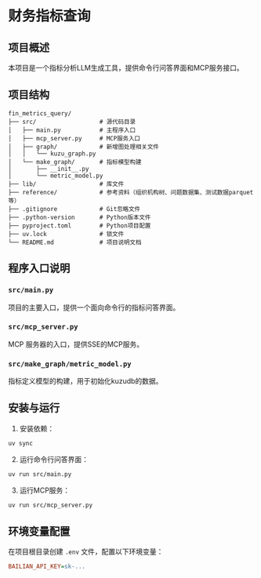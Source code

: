 # 财务指标查询

## 项目概述
本项目是一个指标分析LLM生成工具，提供命令行问答界面和MCP服务接口。

## 项目结构
```plaintext
fin_metrics_query/
├── src/                  # 源代码目录
│   ├── main.py           # 主程序入口
│   ├── mcp_server.py     # MCP服务入口
│   ├── graph/            # 新增图处理相关文件
│   │   └── kuzu_graph.py
│   └── make_graph/       # 指标模型构建
│       ├── __init__.py
│       └── metric_model.py
├── lib/                  # 库文件
├── reference/            # 参考资料（组织机构树、问题数据集、测试数据parquet等）
├── .gitignore            # Git忽略文件
├── .python-version       # Python版本文件
├── pyproject.toml        # Python项目配置
├── uv.lock               # 锁文件
└── README.md             # 项目说明文档
```

## 程序入口说明
### `src/main.py`
项目的主要入口，提供一个面向命令行的指标问答界面。

### `src/mcp_server.py`
MCP 服务器的入口，提供SSE的MCP服务。

### `src/make_graph/metric_model.py`
指标定义模型的构建，用于初始化kuzudb的数据。

## 安装与运行
1. 安装依赖：
```bash
uv sync
```
2. 运行命令行问答界面：
```bash
uv run src/main.py
```
3. 运行MCP服务：
```bash
uv run src/mcp_server.py
```

## 环境变量配置
在项目根目录创建 `.env` 文件，配置以下环境变量：
```ini
BAILIAN_API_KEY=sk-...
```
